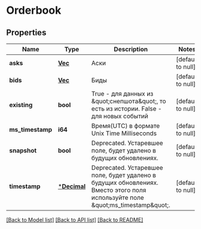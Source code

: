 # Orderbook

## Properties
Name | Type | Description | Notes
------------ | ------------- | ------------- | -------------
**asks** | [**Vec<OrderbookAsk>**](orderbook_ask.md) | Аски | [default to null]
**bids** | [**Vec<OrderbookBid>**](orderbook_bid.md) | Биды | [default to null]
**existing** | **bool** | True - для данных из \&quot;снепшота\&quot;, то есть из истории. False - для новых событий | [default to null]
**ms_timestamp** | **i64** | Время(UTC) в формате Unix Time Milliseconds | [default to null]
**snapshot** | **bool** | Deprecated. Устаревшее поле, будет удалено в будущих обновлениях. | [default to null]
**timestamp** | [***Decimal**](BigDecimal.md) | Deprecated. Устаревшее поле, будет удалено в будущих обновлениях. Вместо этого поля используйте поле \&quot;ms_timestamp\&quot;. | [default to null]

[[Back to Model list]](../README.md#documentation-for-models) [[Back to API list]](../README.md#documentation-for-api-endpoints) [[Back to README]](../README.md)

